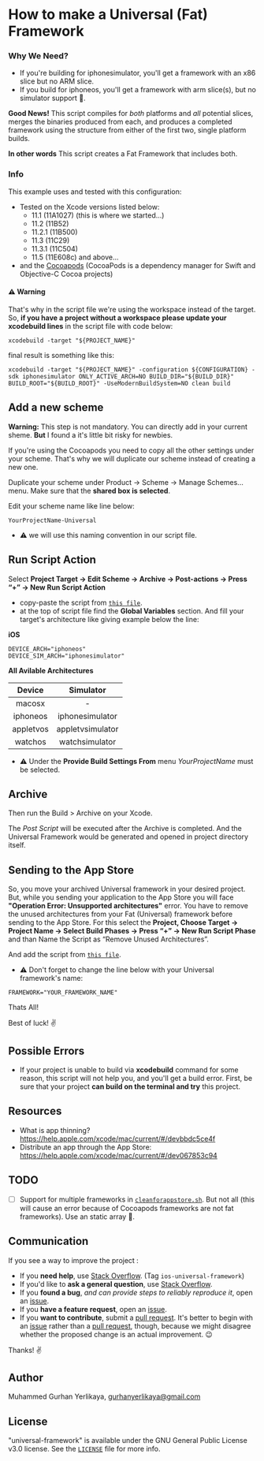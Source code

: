 # How to make a Universal (Fat) Framework

### Why We Need?

* If you're building for iphonesimulator, you'll get a framework with an x86 slice but no ARM slice. 
* If you build for iphoneos, you'll get a framework with arm slice(s), but no simulator support 🤔. 

**Good News!** This script compiles for *both* platforms and *all* potential slices, merges the binaries produced from each, and produces a completed framework using the structure from either of the first two, single platform builds. 

**In other words** This script creates a Fat Framework that includes both.

### Info

This example uses and tested with this configuration:

* Tested on the Xcode versions listed below:
  * 11.1 (11A1027) (this is where we started...)
  * 11.2 (11B52) 
  * 11.2.1 (11B500) 
  * 11.3 (11C29)
  * 11.3.1 (11C504)
  * 11.5 (11E608c) and above...
* and the [Cocoapods](https://cocoapods.org) (CocoaPods is a dependency manager for Swift and Objective-C Cocoa projects)


#### ⚠️ Warning 
That's why in the script file we're using the workspace instead of the target. So, **if you have a project without a workspace please update your xcodebuild lines** in the script file with code below:

```
xcodebuild -target "${PROJECT_NAME}" 
```

final result is something like this:

```
xcodebuild -target "${PROJECT_NAME}" -configuration ${CONFIGURATION} -sdk iphonesimulator ONLY_ACTIVE_ARCH=NO BUILD_DIR="${BUILD_DIR}" BUILD_ROOT="${BUILD_ROOT}" -UseModernBuildSystem=NO clean build
```

## Add a new scheme

**Warning:** This step is not mandatory. You can directly add in your current sheme. **But** I found a it's little bit risky for newbies.

If you're using the Cocoapods you need to copy all the other settings under your scheme. That's why we will duplicate our scheme instead of creating a new one.

Duplicate your scheme under Product → Scheme → Manage Schemes... menu. Make sure that the **shared box is selected**.

Edit your scheme name like line below: 

```
YourProjectName-Universal
```

* ⚠️ we will use this naming convention in our script file.

## Run Script Action

Select **Project Target → Edit Scheme → Archive → Post-actions → Press “+” → New Run Script Action**

* copy-paste the script from [`this file`](universal.sh). 
* at the top of script file find the **Global Variables** section. And fill your target's architecture like giving example below the line:

**iOS**
```
DEVICE_ARCH="iphoneos"
DEVICE_SIM_ARCH="iphonesimulator"
```

**All Avilable Architectures**

| **Device**  | **Simulator**    |
| :----:      |    :----:        | 
| macosx      | -                |
| iphoneos    | iphonesimulator  | 
| appletvos   | appletvsimulator |
| watchos     | watchsimulator

* ⚠️ Under the **Provide Build Settings From** menu *YourProjectName* must be selected.

## Archive

Then run the Build > Archive on your Xcode.

The *Post Script* will be executed after the Archive is completed. And the Universal Framework would be generated and opened in project directory itself.

## Sending to the App Store

So, you move your archived Universal framework in your desired project. But, while you sending your application to the App Store you will face **"Operation Error: Unsupported architectures"** error. You have to remove the unused architectures from your Fat (Universal) framework before sending to the App Store. For this select the **Project, Choose Target → Project Name → Select Build Phases → Press “+” → New Run Script Phase** and than Name the Script as “Remove Unused Architectures”. 

And add the script from [`this file`](cleanforappstore.sh).

* ⚠️ Don't forget to change the line below with your Universal framework's name:

```
FRAMEWORK="YOUR_FRAMEWORK_NAME"
```

Thats All!

Best of luck! :v:

## Possible Errors

* If your project is unable to build via **xcodebuild** command for some reason, this script will not help you, and you'll get a build error. First, be sure that your project **can build on the terminal and try** this project.

## Resources

* What is app thinning? https://help.apple.com/xcode/mac/current/#/devbbdc5ce4f
* Distribute an app through the App Store: https://help.apple.com/xcode/mac/current/#/dev067853c94

## TODO

- [ ] Support for multiple frameworks in [`cleanforappstore.sh`](cleanforappstore.sh). But not all (this will cause an error because of Cocoapods frameworks are not fat frameworks). Use an static array 🤔.

## Communication

If you see a way to improve the project :

- If you **need help**, use [Stack Overflow](https://stackoverflow.com/questions/tagged/ios-universal-framework). (Tag `ios-universal-framework`)
- If you'd like to **ask a general question**, use [Stack Overflow](https://stackoverflow.com/questions/tagged/ios-universal-framework).
- If you **found a bug**, _and can provide steps to reliably reproduce it_, open an [issue](https://github.com/gurhub/universal-framework/issues).
- If you **have a feature request**, open an [issue](https://github.com/gurhub/universal-framework/issues).
- If you **want to contribute**, submit a [pull request](https://github.com/gurhub/universal-framework/pulls). It's better to begin with an [issue](https://github.com/gurhub/universal-framework/issues) rather than a [pull request](https://github.com/gurhub/universal-framework/pulls), though, because we might disagree whether the proposed change is an actual improvement. :wink:

Thanks! :v:

## Author

Muhammed Gurhan Yerlikaya, gurhanyerlikaya@gmail.com

## License

"universal-framework" is available under the GNU General Public License v3.0 license. See the [`LICENSE`](LICENSE) file for more info.

